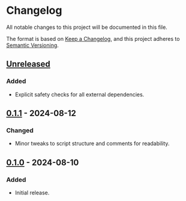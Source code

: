 # Changelog

All notable changes to this project will be documented in this file.

The format is based on [Keep a Changelog][1], and this project adheres to
[Semantic Versioning][2].

[1]: https://keepachangelog.com/en/1.1.0/
[2]: https://semver.org/spec/v2.0.0.html

## [Unreleased]

### Added

- Explicit safety checks for all external dependencies.

## [0.1.1] - 2024-08-12

### Changed

- Minor tweaks to script structure and comments for readability.

## [0.1.0] - 2024-08-10

### Added

- Initial release.

[Unreleased]: https://github.com/elasticdog/bw-ssh-add/compare/v0.1.1...HEAD
[0.1.1]: https://github.com/elasticdog/bw-ssh-add/compare/v0.1.0...v0.1.1
[0.1.0]: https://github.com/elasticdog/bw-ssh-add/commits/v0.1.0
